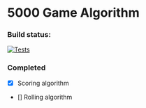 # 5000 Game Algorithm

### Build status:

[![Tests](https://github.com/vaugenwake/5000-game-algorithm/actions/workflows/tests.yml/badge.svg)](https://github.com/vaugenwake/5000-game-algorithm/actions/workflows/tests.yml)

### Completed

- [x] Scoring algorithm
- [] Rolling algorithm

